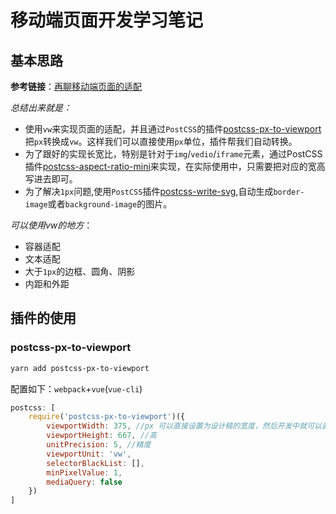 # 移动端页面开发学习笔记

## 基本思路

**参考链接**：[再聊移动端页面的适配](https://www.w3cplus.com/css/vw-for-layout.html)

*_总结出来就是：_*

- 使用`vw`来实现页面的适配，并且通过`PostCSS`的插件[postcss-px-to-viewport](https://github.com/evrone/postcss-px-to-viewport)把`px`转换成`vw`。这样我们可以直接使用`px`单位，插件帮我们自动转换。
- 为了跟好的实现长宽比，特别是针对于`img`/`vedio`/`iframe`元素，通过PostCSS插件[postcss-aspect-ratio-mini](https://github.com/yisibl/postcss-aspect-ratio-mini)来实现，在实际使用中，只需要把对应的宽高写进去即可。
- 为了解决`1px`问题,使用`PostCSS`插件[postcss-write-svg](https://github.com/jonathantneal/postcss-write-svg),自动生成`border-image`或者`background-image`的图片。

*_可以使用vw的地方_*：

- 容器适配
- 文本适配
- 大于`1px`的边框、圆角、阴影
- 内距和外距

## 插件的使用

### postcss-px-to-viewport

```bash
yarn add postcss-px-to-viewport
```

配置如下：`webpack`+`vue`(`vue-cli`)

```javascript
postcss: [
    require('postcss-px-to-viewport')({
        viewportWidth: 375, //px 可以直接设置为设计稿的宽度，然后开发中就可以直接使用px做单位。
        viewportHeight: 667, //高
        unitPrecision: 5, //精度
        viewportUnit: 'vw',
        selectorBlackList: [],
        minPixelValue: 1,
        mediaQuery: false
    })
]
```